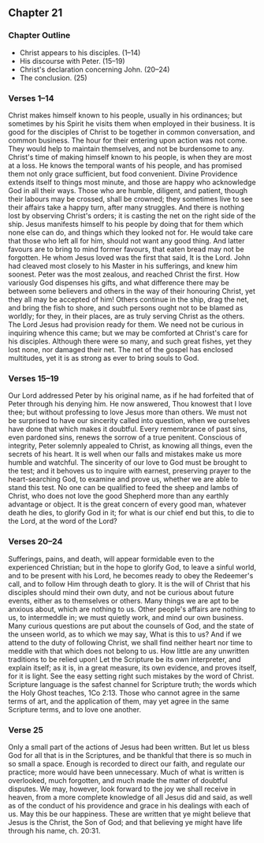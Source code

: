 ## Chapter 21

### Chapter Outline

- Christ appears to his disciples. (1–14)
- His discourse with Peter. (15–19)
- Christ's declaration concerning John. (20–24)
- The conclusion. (25)

### Verses 1–14

Christ makes himself known to his people, usually in his ordinances; but sometimes by his Spirit he visits them when employed in their business. It is good for the disciples of Christ to be together in common conversation, and common business. The hour for their entering upon action was not come. They would help to maintain themselves, and not be burdensome to any. Christ's time of making himself known to his people, is when they are most at a loss. He knows the temporal wants of his people, and has promised them not only grace sufficient, but food convenient. Divine Providence extends itself to things most minute, and those are happy who acknowledge God in all their ways. Those who are humble, diligent, and patient, though their labours may be crossed, shall be crowned; they sometimes live to see their affairs take a happy turn, after many struggles. And there is nothing lost by observing Christ's orders; it is casting the net on the right side of the ship. Jesus manifests himself to his people by doing that for them which none else can do, and things which they looked not for. He would take care that those who left all for him, should not want any good thing. And latter favours are to bring to mind former favours, that eaten bread may not be forgotten. He whom Jesus loved was the first that said, It is the Lord. John had cleaved most closely to his Master in his sufferings, and knew him soonest. Peter was the most zealous, and reached Christ the first. How variously God dispenses his gifts, and what difference there may be between some believers and others in the way of their honouring Christ, yet they all may be accepted of him! Others continue in the ship, drag the net, and bring the fish to shore, and such persons ought not to be blamed as worldly; for they, in their places, are as truly serving Christ as the others. The Lord Jesus had provision ready for them. We need not be curious in inquiring whence this came; but we may be comforted at Christ's care for his disciples. Although there were so many, and such great fishes, yet they lost none, nor damaged their net. The net of the gospel has enclosed multitudes, yet it is as strong as ever to bring souls to God.

### Verses 15–19

Our Lord addressed Peter by his original name, as if he had forfeited that of Peter through his denying him. He now answered, Thou knowest that I love thee; but without professing to love Jesus more than others. We must not be surprised to have our sincerity called into question, when we ourselves have done that which makes it doubtful. Every remembrance of past sins, even pardoned sins, renews the sorrow of a true penitent. Conscious of integrity, Peter solemnly appealed to Christ, as knowing all things, even the secrets of his heart. It is well when our falls and mistakes make us more humble and watchful. The sincerity of our love to God must be brought to the test; and it behoves us to inquire with earnest, preserving prayer to the heart-searching God, to examine and prove us, whether we are able to stand this test. No one can be qualified to feed the sheep and lambs of Christ, who does not love the good Shepherd more than any earthly advantage or object. It is the great concern of every good man, whatever death he dies, to glorify God in it; for what is our chief end but this, to die to the Lord, at the word of the Lord?

### Verses 20–24

Sufferings, pains, and death, will appear formidable even to the experienced Christian; but in the hope to glorify God, to leave a sinful world, and to be present with his Lord, he becomes ready to obey the Redeemer's call, and to follow Him through death to glory. It is the will of Christ that his disciples should mind their own duty, and not be curious about future events, either as to themselves or others. Many things we are apt to be anxious about, which are nothing to us. Other people's affairs are nothing to us, to intermeddle in; we must quietly work, and mind our own business. Many curious questions are put about the counsels of God, and the state of the unseen world, as to which we may say, What is this to us? And if we attend to the duty of following Christ, we shall find neither heart nor time to meddle with that which does not belong to us. How little are any unwritten traditions to be relied upon! Let the Scripture be its own interpreter, and explain itself; as it is, in a great measure, its own evidence, and proves itself, for it is light. See the easy setting right such mistakes by the word of Christ. Scripture language is the safest channel for Scripture truth; the words which the Holy Ghost teaches, 1Co 2:13. Those who cannot agree in the same terms of art, and the application of them, may yet agree in the same Scripture terms, and to love one another.

### Verse 25

Only a small part of the actions of Jesus had been written. But let us bless God for all that is in the Scriptures, and be thankful that there is so much in so small a space. Enough is recorded to direct our faith, and regulate our practice; more would have been unnecessary. Much of what is written is overlooked, much forgotten, and much made the matter of doubtful disputes. We may, however, look forward to the joy we shall receive in heaven, from a more complete knowledge of all Jesus did and said, as well as of the conduct of his providence and grace in his dealings with each of us. May this be our happiness. These are written that ye might believe that Jesus is the Christ, the Son of God; and that believing ye might have life through his name, ch. 20:31.


